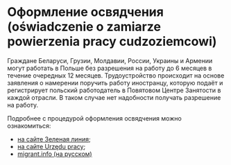 # Оформление освядчения (oświadczenie o zamiarze powierzenia pracy cudzoziemcowi)

Граждане Беларуси, Грузии, Молдавии, России, Украины и Армении могут работать в Польше без разрешения на работу до 6 месяцев в течение очередных 12 месяцев. Трудоустройство происходит на основе заявления о намерении поручить работу иностранцу, которую подаёт и регистрирует польский работодатель в Повятовом Центре Занятости в каждой отрасли. В таком случае нет надобности получать разрешение на работу.

Подробнее с процедурой оформления освядчения можно ознакомиться:
* [на сайте Зеленая линия](http://zielonalinia.gov.pl/Powierzenie-pracy-cudzoziemcowi-na-podstawie-oswiadczenia-32235);
* [на сайте Urzędu pracy](https://www.up.warszawa.pl/index.php/pracodawcy/informacje-o-zatrudnianiu-cudzoziemcow-spoza-ue-i-eog);
* [migrant.info (на русском)](http://www.migrant.info.pl/%D0%97%D0%B0%D1%8F%D0%B2%D0%BB%D0%B5%D0%BD%D0%B8%D0%B5_%D0%BE_%D0%BD%D0%B0%D0%BC%D0%B5%D1%80%D0%B5%D0%BD%D0%B8%D0%B8_%D0%BF%D0%BE%D1%80%D1%83%D1%87%D0%B8%D1%82%D1%8C_%D1%80%D0%B0%D0%B1%D0%BE%D1%82%D1%83_%D0%B8%D0%BD%D0%BE%D1%81%D1%82%D1%80%D0%B0%D0%BD%D1%86%D1%83.html)